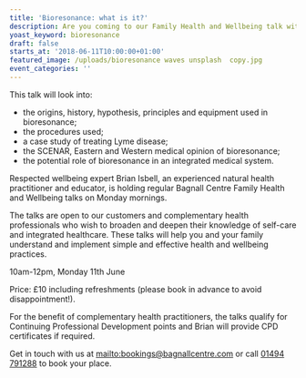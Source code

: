 ```yaml
---
title: 'Bioresonance: what is it?'
description: Are you coming to our Family Health and Wellbeing talk with Brian Isbell?
yoast_keyword: bioresonance
draft: false
starts_at: '2018-06-11T10:00:00+01:00'
featured_image: /uploads/bioresonance waves unsplash  copy.jpg
event_categories: ''
---
```

This talk will look into:

* the origins, history, hypothesis, principles and equipment used in bioresonance;
* the procedures used;
* a case study of treating Lyme disease;
* the SCENAR, Eastern and Western medical opinion of bioresonance;
* the potential role of bioresonance in an integrated medical system.

Respected wellbeing expert Brian Isbell, an experienced natural health practitioner and educator, is holding regular Bagnall Centre Family Health and Wellbeing talks on Monday mornings.

The talks are open to our customers and complementary health professionals who wish to broaden and deepen their knowledge of self-care and integrated healthcare. These talks will help you and your family understand and implement simple and effective health and wellbeing practices.

10am-12pm, Monday 11th June 

Price: £10 including refreshments (please book in advance to avoid disappointment!).

For the benefit of complementary health practitioners, the talks qualify for Continuing Professional Development points and Brian will provide CPD certificates if required.

Get in touch with us at <mailto:bookings@bagnallcentre.com> or call [01494 791288](tel:01494791288) to book your place.
